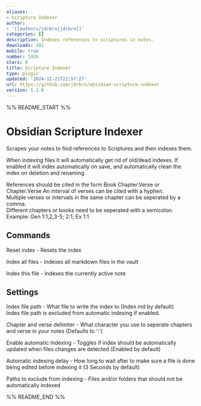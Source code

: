 ```yaml
---
aliases:
- Scripture Indexer
author:
- '[[authors/jdrbrn|jdrbrn]]'
categories: []
description: Indexes references to scriptures in notes.
downloads: 201
mobile: true
number: 1926
stars: 0
title: Scripture Indexer
type: plugin
updated: '2024-12-21T22:57:27'
url: https://github.com/jdrbrn/obsidian-scripture-indexer
version: 1.3.0
---
```


%% README_START %%

# Obsidian Scripture Indexer

Scrapes your notes to find references to Scriptures and then indexes them.

When indexing files it will automatically get rid of old/dead indexes. If enabled it will index automatically on save, and automatically clean the index on deletion and renaming.

References should be cited in the form Book Chapter:Verse or Chapter.Verse
An interval of verses can be cited with a hyphen.<br>
Multiple verses or intervals in the same chapter can be seperated by a comma.<br>
Different chapters or books need to be seperated with a semicolon.<br>
Example: Gen 1:1,2,3-5; 2:1; Ex 1:1<br>

## Commands
Reset index - Resets the index

Index all files - Indexes all markdown files in the vault

Index this file - Indexes the currently active note

## Settings
Index file path - What file to write the index to  (Index.md by default)<br>
Index file path is excluded from automatic indexing if enabled.

Chapter and verse delimiter - What character you use to seperate chapters and verse in your notes (Defaults to ':')

Enable automatic indexing - Toggles if index should be automatically updated when files changes are detected (Enabled by default)

Automatic indexing delay - How long to wait after to make sure a file is done being edited before indexing it (3 Seconds by default)

Paths to exclude from indexing - Files and/or folders that should not be automatically indexed

%% README_END %%